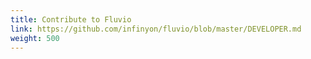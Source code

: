 ```yaml
---
title: Contribute to Fluvio
link: https://github.com/infinyon/fluvio/blob/master/DEVELOPER.md
weight: 500
---
```

